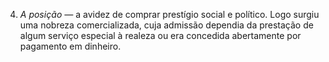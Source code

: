 ﻿4. *A posição —* a avidez de comprar prestígio social e político. Logo surgiu uma nobreza comercializada, cuja admissão dependia da prestação de algum serviço especial à realeza ou era concedida abertamente por pagamento em dinheiro.